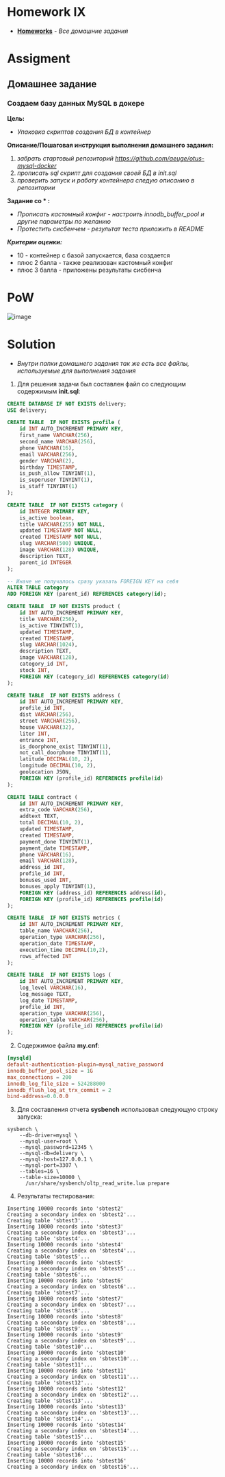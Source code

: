 # Homework IX
* **[Homeworks](/README.md)** - *Все домашние задания*
# Assigment
## Домашнее задание
### Создаем базу данных MySQL в докере

**Цель:**<br>
* *Упаковка скриптов создания БД в контейнер*

**Описание/Пошаговая инструкция выполнения домашнего задания:**
1. *забрать стартовый репозиторий https://github.com/aeuge/otus-mysql-docker*
2. *прописать sql скрипт для создания своей БД в init.sql*
3. *проверить запуск и работу контейнера следую описанию в репозитории*

**Задание со * :**
* *Прописать кастомный конфиг - настроить innodb_buffer_pool и другие параметры по желанию*
* *Протестить сисбенчем - результат теста приложить в README*

***Критерии оценки:***
* 10 - контейнер с базой запускается, база создается
* плюс 2 балла - также реализован кастомный конфиг
* плюс 3 балла - приложены результаты сисбенча

[//]: # (# Assessment)
[//]: # (![image]&#40;https://user-images.githubusercontent.com/37443340/227890091-022abddf-40b5-4b30-9026-981c53cc046d.png&#41;)
[//]: (![image]&#40;https://user-images.githubusercontent.com/37443340/227890091-022abddf-40b5-4b30-9026-981c53cc046d.png&#41;)
# PoW
![image](https://github.com/PyXymis/DBMS/assets/37443340/e93a6ffc-d401-4df3-9f2a-d4a79d8e7c1f)
# Solution
- *Внутри папки домашнего задания так же есть все файлы, используемые для выполнения задания*
1. Для решения задачи был составлен файл со следующим содержимым **init.sql**:
```sql
CREATE DATABASE IF NOT EXISTS delivery;
USE delivery;

CREATE TABLE  IF NOT EXISTS profile (
    id INT AUTO_INCREMENT PRIMARY KEY,
    first_name VARCHAR(256),
    second_name VARCHAR(256),
    phone VARCHAR(16),
    email VARCHAR(256),
    gender VARCHAR(2),
    birthday TIMESTAMP,
    is_push_allow TINYINT(1),
    is_superuser TINYINT(1),
    is_staff TINYINT(1)
);

CREATE TABLE  IF NOT EXISTS category (
    id INTEGER PRIMARY KEY,
    is_active boolean,
    title VARCHAR(255) NOT NULL,
    updated TIMESTAMP NOT NULL,
    created TIMESTAMP NOT NULL,
    slug VARCHAR(500) UNIQUE,
    image VARCHAR(128) UNIQUE,
    description TEXT,
    parent_id INTEGER
);

-- Иначе не получалось сразу указать FOREIGN KEY на себя 
ALTER TABLE category
ADD FOREIGN KEY (parent_id) REFERENCES category(id);

CREATE TABLE  IF NOT EXISTS product (
    id INT AUTO_INCREMENT PRIMARY KEY,
    title VARCHAR(256),
    is_active TINYINT(1),
    updated TIMESTAMP,
    created TIMESTAMP,
    slug VARCHAR(1024),
    description TEXT,
    image VARCHAR(128),
    category_id INT,
    stock INT,
    FOREIGN KEY (category_id) REFERENCES category(id)
);

CREATE TABLE  IF NOT EXISTS address (
	id INT AUTO_INCREMENT PRIMARY KEY,
	profile_id INT,
	dist VARCHAR(256),
	street VARCHAR(256),
	house VARCHAR(32),
	liter INT,
	entrance INT,
	is_doorphone_exist TINYINT(1),
	not_call_doorphone TINYINT(1),
	latitude DECIMAL(10, 2),
	longitude DECIMAL(10, 2),
	geolocation JSON,
    FOREIGN KEY (profile_id) REFERENCES profile(id)
);

CREATE TABLE contract (
    id INT AUTO_INCREMENT PRIMARY KEY,
    extra_code VARCHAR(256),
    addtext TEXT,
    total DECIMAL(10, 2),
    updated TIMESTAMP,
    created TIMESTAMP,
    payment_done TINYINT(1),
    payment_date TIMESTAMP,
    phone VARCHAR(16),
    email VARCHAR(128),
    address_id INT,
    profile_id INT,
    bonuses_used INT,
    bonuses_apply TINYINT(1),
    FOREIGN KEY (address_id) REFERENCES address(id),
    FOREIGN KEY (profile_id) REFERENCES profile(id)
);

CREATE TABLE  IF NOT EXISTS metrics (
	id INT AUTO_INCREMENT PRIMARY KEY,
	table_name VARCHAR(256),
	operation_type VARCHAR(256),
	operation_date TIMESTAMP,
	execution_time DECIMAL(10,2),
	rows_affected INT
);

CREATE TABLE  IF NOT EXISTS logs (
	id INT AUTO_INCREMENT PRIMARY KEY,
	log_level VARCHAR(16),
	log_message TEXT,
	log_date TIMESTAMP,
	profile_id INT,
	operation_type VARCHAR(256),
	operation_table VARCHAR(256),
    FOREIGN KEY (profile_id) REFERENCES profile(id)
);
```
2. Содержимое файла **my.cnf**:
```cnf
[mysqld]
default-authentication-plugin=mysql_native_password
innodb_buffer_pool_size = 1G
max_connections = 200
innodb_log_file_size = 524288000
innodb_flush_log_at_trx_commit = 2
bind-address=0.0.0.0
```
3. Для составления отчета **sysbench** использовал следующую строку запуска:
```shell
sysbench \
    --db-driver=mysql \
    --mysql-user=root \
    --mysql_password=12345 \
    --mysql-db=delivery \
    --mysql-host=127.0.0.1 \
    --mysql-port=3307 \
    --tables=16 \
    --table-size=10000 \
      /usr/share/sysbench/oltp_read_write.lua prepare
```
4. Результаты тестирования:
```shell
Inserting 10000 records into 'sbtest2'
Creating a secondary index on 'sbtest2'...
Creating table 'sbtest3'...
Inserting 10000 records into 'sbtest3'
Creating a secondary index on 'sbtest3'...
Creating table 'sbtest4'...
Inserting 10000 records into 'sbtest4'
Creating a secondary index on 'sbtest4'...
Creating table 'sbtest5'...
Inserting 10000 records into 'sbtest5'
Creating a secondary index on 'sbtest5'...
Creating table 'sbtest6'...
Inserting 10000 records into 'sbtest6'
Creating a secondary index on 'sbtest6'...
Creating table 'sbtest7'...
Inserting 10000 records into 'sbtest7'
Creating a secondary index on 'sbtest7'...
Creating table 'sbtest8'...
Inserting 10000 records into 'sbtest8'
Creating a secondary index on 'sbtest8'...
Creating table 'sbtest9'...
Inserting 10000 records into 'sbtest9'
Creating a secondary index on 'sbtest9'...
Creating table 'sbtest10'...
Inserting 10000 records into 'sbtest10'
Creating a secondary index on 'sbtest10'...
Creating table 'sbtest11'...
Inserting 10000 records into 'sbtest11'
Creating a secondary index on 'sbtest11'...
Creating table 'sbtest12'...
Inserting 10000 records into 'sbtest12'
Creating a secondary index on 'sbtest12'...
Creating table 'sbtest13'...
Inserting 10000 records into 'sbtest13'
Creating a secondary index on 'sbtest13'...
Creating table 'sbtest14'...
Inserting 10000 records into 'sbtest14'
Creating a secondary index on 'sbtest14'...
Creating table 'sbtest15'...
Inserting 10000 records into 'sbtest15'
Creating a secondary index on 'sbtest15'...
Creating table 'sbtest16'...
Inserting 10000 records into 'sbtest16'
Creating a secondary index on 'sbtest16'...
```